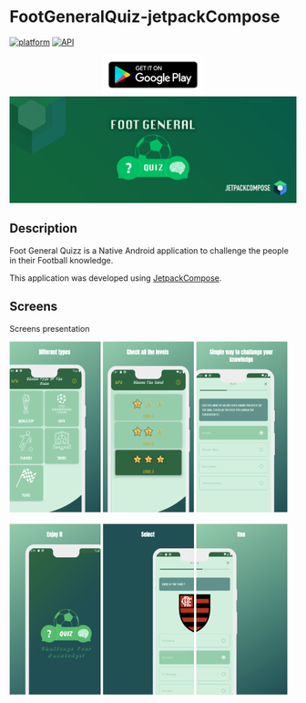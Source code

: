 # FootGeneralQuiz-jetpackCompose

[![platform](https://img.shields.io/badge/platform-Android-yellow.svg)](https://www.android.com)
[![API](https://img.shields.io/badge/API-23%2B-brightgreen.svg?style=plastic)](https://android-arsenal.com/api?level=25)

<center>
<a href="https://play.google.com/store/apps/details?id=tahadeta.example.footgeneralquiz"><img src="/play_store_icon.png" width="180" height="70"/></a>
</center>
<img src="/logoGithub.png"/>

## Description

Foot General Quizz is a Native Android application to challenge the people in their Football knowledge.

This application was developed using [JetpackCompose](https://developer.android.com/jetpack/compose?hl=fr).

## Screens
Screens presentation 
<div>
  <img src="/demo/1.png" width="160" height="300"/>
  <img src="/demo/2.png" width="160" height="300"/>
  <img src="/demo/3.png" width="160" height="300"/>
</div>
</br>
<div>
  <img src="/demo/4.png" width="160" height="300"/>
  <img src="/demo/5.png" width="160" height="300"/>
  <img src="/demo/6.png" width="160" height="300"/>
</div>
